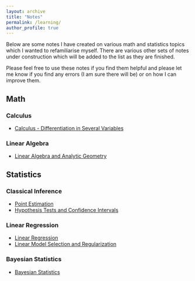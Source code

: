 ```yaml
---
layout: archive
title: "Notes"
permalink: /learning/
author_profile: true
---
```

Below are some notes I have created on various math and statistics topics which I wanted to refamiliarise myself. There are various other sets of notes under construction which will be added to the list as they are finished. 

Please feel free to use these notes if you find them helpful and please let me know if you find any errors (I am sure there will be) or on how I can improve them.

## Math 
### Calculus 
- [Calculus - Differentiation in Several Variables](/files/Calculus%20-%20Differentiation%20in%20Several%20Variables.pdf)

### Linear Algebra 
- [Linear Algebra and Analytic Geometry](/files/Linear%20Algebra%20&%20Analytic%20Geometry.pdf)

## Statistics 

### Classical Inference 
- [Point Estimation](/files/Statistics%20-%20Point%20Estimation.pdf)
- [Hypothesis Tests and Confidence Intervals](/files/Statistics%20Hypothesis%20Tests%20and%20Confidence%20Intervals.pdf)

### Linear Regression
- [Linear Regression](/files/Linear%20Regression.pdf)
- [Linear Model Selection and Regularization](/files/Linear%20Model%20Selection%20and%20Regularization.pdf)

### Bayesian Statistics
- [Bayesian Statistics](/files/Bayesian%20Statistics.pdf) 

